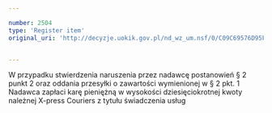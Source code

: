```yaml
---

number: 2504
type: 'Register item'
original_uri: 'http://decyzje.uokik.gov.pl/nd_wz_um.nsf/0/C09C69576D95F1FEC1257910003F53B7?OpenDocument'


---
```


W przypadku stwierdzenia  naruszenia przez nadawcę postanowień § 2 punkt 2 oraz oddania przesyłki o zawartości wymienionej w § 2 pkt. 1 Nadawca zapłaci karę pieniężną w wysokości dziesięciokrotnej kwoty należnej X-press Couriers z tytułu świadczenia usług
